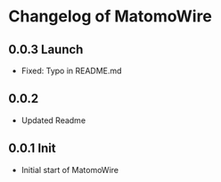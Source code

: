 # Changelog of MatomoWire

## 0.0.3 Launch
- Fixed: Typo in README.md

## 0.0.2
- Updated Readme

## 0.0.1 Init
- Initial start of MatomoWire
